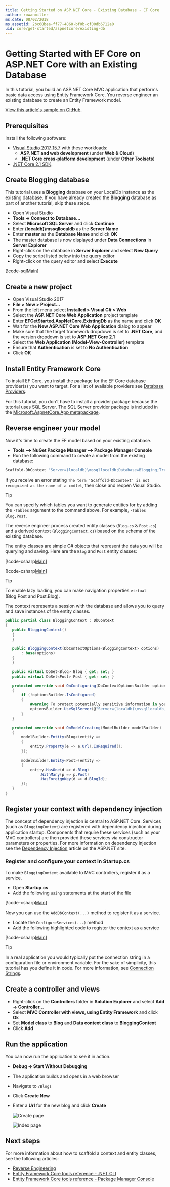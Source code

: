 ```yaml
---
title: Getting Started on ASP.NET Core - Existing Database - EF Core
author: rowanmiller
ms.date: 08/02/2018
ms.assetid: 2bc68bea-ff77-4860-bf0b-cf00db6712a0
uid: core/get-started/aspnetcore/existing-db
---
```


# Getting Started with EF Core on ASP.NET Core with an Existing Database

In this tutorial, you build an ASP.NET Core MVC application that performs basic data access using Entity Framework Core. You reverse engineer an existing database to create an Entity Framework model.

[View this article's sample on GitHub](https://github.com/aspnet/EntityFramework.Docs/tree/master/samples/core/GetStarted/AspNetCore/EFGetStarted.AspNetCore.ExistingDb).

## Prerequisites

Install the following software:

* [Visual Studio 2017 15.7](https://www.visualstudio.com/downloads/) with these workloads:
  * **ASP.NET and web development** (under **Web & Cloud**)
  * **.NET Core cross-platform development** (under **Other Toolsets**)
* [.NET Core 2.1 SDK](https://www.microsoft.com/net/download/core).

## Create Blogging database

This tutorial uses a **Blogging** database on your LocalDb instance as the existing database. If you have already created the **Blogging** database as part of another tutorial, skip these steps.

* Open Visual Studio
* **Tools -> Connect to Database...**
* Select **Microsoft SQL Server** and click **Continue**
* Enter **(localdb)\mssqllocaldb** as the **Server Name**
* Enter **master** as the **Database Name** and click **OK**
* The master database is now displayed under **Data Connections** in **Server Explorer**
* Right-click on the database in **Server Explorer** and select **New Query**
* Copy the script listed below into the query editor
* Right-click on the query editor and select **Execute**

[!code-sql[Main](../_shared/create-blogging-database-script.sql)]

## Create a new project

* Open Visual Studio 2017
* **File > New > Project...**
* From the left menu select **Installed > Visual C# > Web**
* Select the **ASP.NET Core Web Application** project template
* Enter **EFGetStarted.AspNetCore.ExistingDb** as the name and click **OK**
* Wait for the **New ASP.NET Core Web Application** dialog to appear
* Make sure that the target framework dropdown is set to **.NET Core**, and the version dropdown is set to **ASP.NET Core 2.1**
* Select the **Web Application (Model-View-Controller)** template
* Ensure that **Authentication** is set to **No Authentication**
* Click **OK**

## Install Entity Framework Core

To install EF Core, you install the package for the EF Core database provider(s) you want to target. For a list of available providers see [Database Providers](../../providers/index.md). 

For this tutorial, you don't have to install a provider package because the tutorial uses SQL Server. The SQL Server provider package is included in the [Microsoft.AspnetCore.App metapackage](https://docs.microsoft.com/aspnet/core/fundamentals/metapackage-app?view=aspnetcore-2.1).

## Reverse engineer your model

Now it's time to create the EF model based on your existing database.

* **Tools –> NuGet Package Manager –> Package Manager Console**
* Run the following command to create a model from the existing database:

``` powershell
Scaffold-DbContext "Server=(localdb)\mssqllocaldb;Database=Blogging;Trusted_Connection=True;" Microsoft.EntityFrameworkCore.SqlServer -OutputDir Models
```

If you receive an error stating `The term 'Scaffold-DbContext' is not recognized as the name of a cmdlet`, then close and reopen Visual Studio.

> [!TIP]  
> You can specify which tables you want to generate entities for by adding the `-Tables` argument to the command above. For example, `-Tables Blog,Post`.

The reverse engineer process created entity classes (`Blog.cs` & `Post.cs`) and a derived context (`BloggingContext.cs`) based on the schema of the existing database.

 The entity classes are simple C# objects that represent the data you will be querying and saving. Here are the `Blog` and `Post` entity classes:

 [!code-csharp[Main](../../../../samples/core/GetStarted/AspNetCore/EFGetStarted.AspNetCore.ExistingDb/Models/Blog.cs)]

[!code-csharp[Main](../../../../samples/core/GetStarted/AspNetCore/EFGetStarted.AspNetCore.ExistingDb/Models/Post.cs)]

> [!TIP]  
> To enable lazy loading, you can make navigation properties `virtual` (Blog.Post and Post.Blog).

 The context represents a session with the database and allows you to query and save instances of the entity classes.

<!-- Static code listing, rather than a linked file, because the tutorial modifies the context file heavily -->
 ``` csharp
public partial class BloggingContext : DbContext
{
    public BloggingContext()
    {
    }

    public BloggingContext(DbContextOptions<BloggingContext> options)
        : base(options)
    {
    }

    public virtual DbSet<Blog> Blog { get; set; }
    public virtual DbSet<Post> Post { get; set; }

    protected override void OnConfiguring(DbContextOptionsBuilder optionsBuilder)
    {
        if (!optionsBuilder.IsConfigured)
        {
            #warning To protect potentially sensitive information in your connection string, you should move it out of source code. See http://go.microsoft.com/fwlink/?LinkId=723263 for guidance on storing connection strings.
            optionsBuilder.UseSqlServer(@"Server=(localdb)\mssqllocaldb;Database=Blogging;Trusted_Connection=True;");
        }
    }

    protected override void OnModelCreating(ModelBuilder modelBuilder)
    {
        modelBuilder.Entity<Blog>(entity =>
        {
            entity.Property(e => e.Url).IsRequired();
        });

        modelBuilder.Entity<Post>(entity =>
        {
            entity.HasOne(d => d.Blog)
                .WithMany(p => p.Post)
                .HasForeignKey(d => d.BlogId);
        });
    }
}
```

## Register your context with dependency injection

The concept of dependency injection is central to ASP.NET Core. Services (such as `BloggingContext`) are registered with dependency injection during application startup. Components that require these services (such as your MVC controllers) are then provided these services via constructor parameters or properties. For more information on dependency injection see the [Dependency Injection](http://docs.asp.net/en/latest/fundamentals/dependency-injection.html) article on the ASP.NET site.

### Register and configure your context in Startup.cs

To make `BloggingContext` available to MVC controllers, register it as a service.

* Open **Startup.cs**
* Add the following `using` statements at the start of the file

[!code-csharp[Main](../../../../samples/core/GetStarted/AspNetCore/EFGetStarted.AspNetCore.ExistingDb/Startup.cs#AddedUsings)]

Now you can use the `AddDbContext(...)` method to register it as a service.
* Locate the `ConfigureServices(...)` method
* Add the following highlighted code to register the context as a service

[!code-csharp[Main](../../../../samples/core/GetStarted/AspNetCore/EFGetStarted.AspNetCore.ExistingDb/Startup.cs?name=ConfigureServices&highlight=14-15)]

> [!TIP]  
> In a real application you would typically put the connection string in a configuration file or environment variable. For the sake of simplicity, this tutorial has you define it in code. For more information, see [Connection Strings](../../miscellaneous/connection-strings.md).

## Create a controller and views

* Right-click on the **Controllers** folder in **Solution Explorer** and select **Add -> Controller...**
* Select **MVC Controller with views, using Entity Framework** and click **Ok**
* Set **Model class** to **Blog** and **Data context class** to **BloggingContext**
* Click **Add**

## Run the application

You can now run the application to see it in action.

* **Debug -> Start Without Debugging**
* The application builds and opens in a web browser
* Navigate to `/Blogs`
* Click **Create New**
* Enter a **Url** for the new blog and click **Create**

  ![Create page](_static/create.png)

  ![Index page](_static/index-existing-db.png)

## Next steps

For more information about how to scaffold a context and entity classes, see the following articles:
* [Reverse Engineering](xref:core/managing-schemas/scaffolding)
* [Entity Framework Core tools reference - .NET CLI](xref:core/miscellaneous/cli/dotnet#dotnet-ef-dbcontext-scaffold)
* [Entity Framework Core tools reference - Package Manager Console](xref:core/miscellaneous/cli/powershell#scaffold-dbcontext)